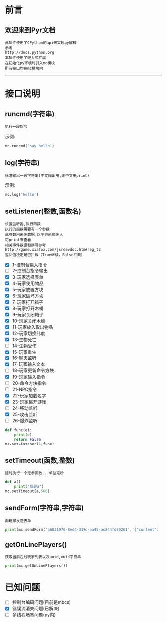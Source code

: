 # 前言
## 欢迎来到Pyr文档
	此插件使用了CPython的api来实现py解释
	参考
	http://docs.python.org
	本插件使用了嵌入式扩展
	在初始化py环境时引入mc模块
	所有接口均在mc模块内
***
# 接口说明
## runcmd(字符串)
	执行一段指令
示例:
```py
mc.runcmd('say hello')
```
## log(字符串)
	标准输出一段字符串(中文输出用,无中文用print)
示例:
```py
mc.log('hello')
```
## setListener(整数,函数名)
	设置监听器,执行函数
	执行的函数需要有一个参数
	此参数用来传数据,以字典形式传人
	可print来查看
	相关事件数据和序号参考
	http://game.xiafox.com/jsrdevdoc.htm#reg_t2
	返回值决定是否拦截（True继续，False拦截）
* [x] 1-控制台输入指令
* [ ] 2-控制台指令输出
* [x] 3-玩家选择表单
* [x] 4-玩家使用物品
* [x] 5-玩家放置方块
* [x] 6-玩家破坏方块
* [x] 7-玩家打开箱子
* [x] 8-玩家打开木桶
* [x] 9-玩家关闭箱子
* [x] 10-玩家关闭木桶
* [x] 11-玩家放入取出物品
* [x] 12-玩家切换纬度
* [x] 13-生物死亡
* [ ] 14-生物受伤
* [x] 15-玩家重生
* [x] 16-聊天监听
* [x] 17-玩家输入文本
* [ ] 18-玩家更新命令方块
* [x] 19-玩家输入指令
* [ ] 20-命令方块指令
* [ ] 21-NPC指令
* [x] 22-玩家加载名字
* [x] 23-玩家离开游戏
* [ ] 24-移动监听
* [x] 25-攻击监听
* [ ] 26-爆炸监听
```py
def func(e):
	print(e)
	return False
mc.setListener(1,func)
```
## setTimeout(函数,整数)
	延时执行一个无参函数...单位毫秒
```py
def a()
	print('我是a')
mc.setTimeout(a,500)
```
## sendForm(字符串,字符串)
	向玩家发送表单
```py
print(mc.sendForm('a6031970-8ed4-319c-aa45-ac844fd70261','{"content": [{"default": 1,"options": ["Option 1","Option 2","Option 3"],"type": "dropdown","text": "如你所见，下拉框"}],"type": "custom_form","title": "这是一个自定义窗体"}'))
```
## getOnLinePlayers()
	获取当前在线玩家列表以及uuid,xuid字符串
```py
print(mc.getOnLinePlayers())
```
# 已知问题
* [ ] 控制台编码问题(目前是mbcs)
* [x] 错误流消失问题(已解决)
* [ ] 多线程堵塞问题(py内)
